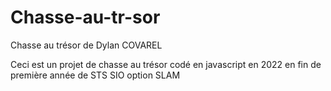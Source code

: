 # Chasse-au-tr-sor
Chasse au trésor de Dylan COVAREL


Ceci est un projet  de chasse au trésor codé en javascript en 2022 en fin de première année de STS SIO option SLAM

